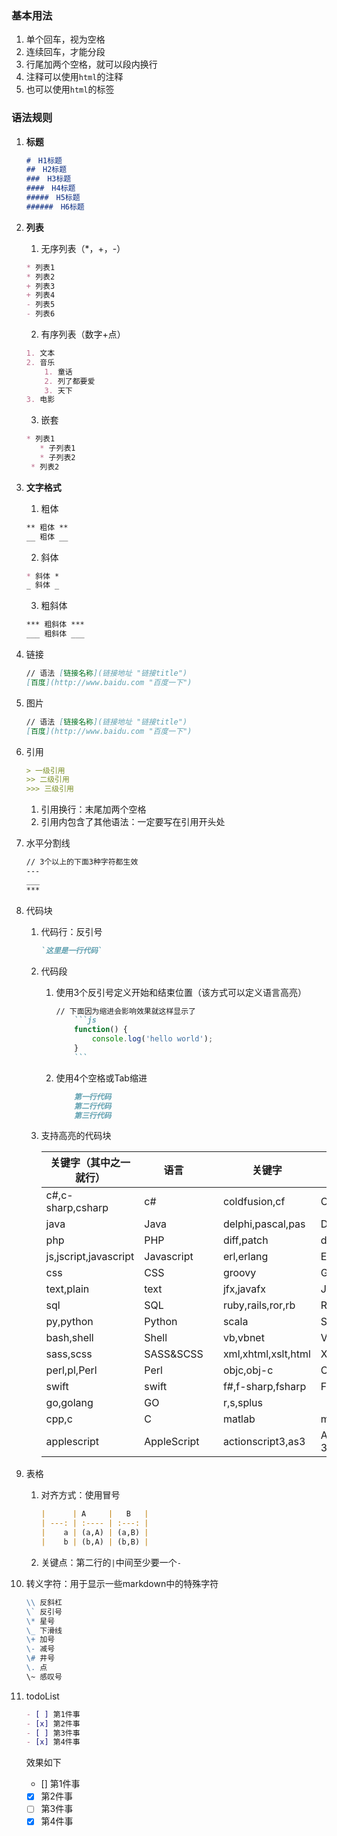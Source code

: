 <!--
 * @Date: 2020-08-11 19:58:22
 * @LastEditors: Lq
 * @LastEditTime: 2022-07-14 11:55:31
 * @FilePath: \learnningNotes\markdown\note.md
-->
### 基本用法
1. 单个回车，视为空格
2. 连续回车，才能分段
3. 行尾加两个空格，就可以段内换行
4. 注释可以使用`html`的注释
5. 也可以使用`html`的标签

### 语法规则
1. **标题**
    ```md
    #　H1标题
    ##　H2标题
    ###　H3标题
    ####　H4标题
    #####　H5标题
    ######　H6标题
    ```
2. **列表**
     1. 无序列表（*，+，-）
      ```md
      * 列表1
      * 列表2
      + 列表3
      + 列表4
      - 列表5
      - 列表6
      ```
     2. 有序列表（数字+点）
      ```md
      1. 文本
      2. 音乐
          1. 童话
          2. 列了都要爱
          3. 天下
      3. 电影
      ```
     3. 嵌套
      ```md
      * 列表1
         * 子列表1
         * 子列表2
       * 列表2
      ```
3. **文字格式**
   1. 粗体
    ```md
    ** 粗体 **
    __ 粗体 __
    ```
   2. 斜体
    ```md
    * 斜体 *
    _ 斜体 _ 
    ```
   3. 粗斜体
    ```md
    *** 粗斜体 ***
    ___ 粗斜体 ___
    ```

4. 链接
    ```md
    // 语法 [链接名称](链接地址 "链接title")
    [百度](http://www.baidu.com "百度一下")
    ```

5. 图片
    ```md
    // 语法 [链接名称](链接地址 "链接title")
    [百度](http://www.baidu.com "百度一下")
    ```

6. 引用
    ```md
    > 一级引用
    >> 二级引用
    >>> 三级引用
    ```
    1. 引用换行：末尾加两个空格
    2. 引用内包含了其他语法：一定要写在引用开头处
    
7. 水平分割线
    ```md
    // 3个以上的下面3种字符都生效
    ---
    ___
    ***
    ```

8. 代码块
    1. 代码行：反引号
        ```md
        `这里是一行代码`
        ```
    2. 代码段
        1. 使用3个反引号定义开始和结束位置（该方式可以定义语言高亮）
            ```md
            // 下面因为缩进会影响效果就这样显示了
                ```js
                function() {
                    console.log('hello world');
                }
                ```
            ```
        2. 使用4个空格或Tab缩进
            ```md
                第一行代码
                第二行代码
                第三行代码
            ```
            
    3. 支持高亮的代码块  
   
        | 关键字（其中之一就行） | 语言        |     | 关键字              | 语言             |
        | ---------------------- | ----------- | --- | ------------------- | ---------------- |
        | c#,c-sharp,csharp      | c#          |     | coldfusion,cf       | ColdFusion       |
        | java                   | Java        |     | delphi,pascal,pas   | Delphi           |
        | php                    | PHP         |     | diff,patch          | diff&patch       |
        | js,jscript,javascript  | Javascript  |     | erl,erlang          | Erlang           |
        | css                    | CSS         |     | groovy              | Groovy           |
        | text,plain             | text        |     | jfx,javafx          | JavaFX           |
        | sql                    | SQL         |     | ruby,rails,ror,rb   | Ruby             |
        | py,python              | Python      |     | scala               | Scala            |
        | bash,shell             | Shell       |     | vb,vbnet            | Visual Basic     |
        | sass,scss              | SASS&SCSS   |     | xml,xhtml,xslt,html | XML              |
        | perl,pl,Perl           | Perl        |     | objc,obj-c          | Objective C      |
        | swift                  | swift       |     | f#,f-sharp,fsharp   | F#               |
        | go,golang              | GO          |     | r,s,splus           |
        | cpp,c                  | C           |     | matlab              | matlab           |
        | applescript            | AppleScript |     | actionscript3,as3   | ActionScript 3.0 |


9.  表格
    1. 对齐方式：使用冒号
        ```md
        |      | A     |   B   |
        | ---: | :---- | :---: |
        |    a | (a,A) | (a,B) |
        |    b | (b,A) | (b,B) |
        ```
    2. 关键点：第二行的`|`中间至少要一个`-`

10. 转义字符：用于显示一些markdown中的特殊字符
    ```md
    \\ 反斜杠
    \` 反引号
    \* 星号
    \_ 下滑线
    \+ 加号
    \- 减号
    \# 井号
    \. 点
    \~ 感叹号
    ```

11. todoList

    ```md
    - [ ] 第1件事
    - [x] 第2件事
    - [ ] 第3件事
    - [x] 第4件事
    ```

    效果如下

    - [] 第1件事
    - [x] 第2件事
    - [ ] 第3件事
    - [x] 第4件事